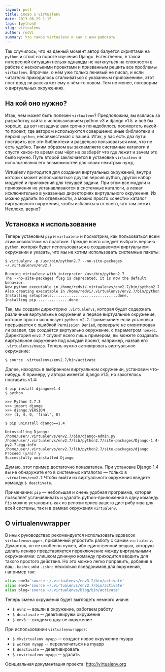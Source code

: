 ```yaml
---
layout: post
title: Слово о virtualenv
date: 2013-06-29 1:15
tags: [python]
slug: virtualenv
author: redVi
summary: Что такое virtualenv и как с ним работать
---
```


Так случилось, что на данный момент автор балуется скриптами на `python` и стоит на пороге изучения Django. Естественно, в такой интересной ситуации нельзя однажды не наткнуться на сложности в работе с несколькими проектами и призванным решить все проблемы `virtualenv`. Впрочем, о нём уже только ленивый не писал, и если читателю приходилось сталкиваться с указанным приложением, этот пост вряд ли расскажет ему о чём-то новом. Тем не менее, поговорим о виртуальных окружениях.

## На кой оно нужно?

Итак, чем может быть полезен `virtualenv`? Предположим, вы взялись за разработку сайта с использованием python v3 и django v1.5. и всё бы хорошо, да вот незадача: вам срочно понадобилось посмортеть какой-то проект, где автором используются совершенно иные библиотеки и версия `python`, несовместимая с вашей. Итак, у вас есть два пути: поставить все эти библиотеки и раздельно пользоваться ими, что не есть удобно. Таким образом вы захламляете системные каталоги и спустя какое-то время сам чёрт не разберёт что где лежит и зачем это было нужно. Путь второй заключается в установке `virtualenv` и использования его возможностей для своих нехитрых нужд.

Virtualenv пригодится для создания виртуальных окружений, внутри которых может использоваться другая версия python, другой набор модулей и приложений для текущей задачи. При этом все модули и приложения не устанавливаются в системные каталоги, а лежат исключительно в указанных директориях виртуального окружения. Их можно удалить по отдельности, а можно просто «снести» каталог виртуального окружения, чтобы избавиться от всего, что там лежит. Неплохо, верно?

## Установка и использование

Теперь установим `pip` и `virtualenv` и посмотрим, как пользоваться всем этим хозяйством на практике. Прежде всего следует выбрать версию `python`, которая будет использоваться в создаваемом виртуальном окружении и указать, что мы не хотим использовать системные пакеты:

```console
$ virtualenv -p /usr/bin/python2.7 --no-site-packages ~/.virtualenvs/env2.7

Running virtualenv with interpreter /usr/bin/python2.7
The --no-site-packages flag is deprecated; it is now the default behavior.
New python executable in /home/redvi/.virtualenvs/env2.7/bin/python2.7
Also creating executable in /home/redvi/.virtualenvs/env2.7/bin/python
Installing setuptools..............................done.
Installing pip...............done.
```

Так, мы создали директорию `.virtualenvs`, которая будет содержать различные виртуальные окружения и первое виртуальное окружение, которое просто использует `python v2.7`.
Примечание: если установка прерывается с ошибкой `Permission Denied`, проверьте не смонтирован ли раздел, где создаётся виртуально окружение, с параметром `noexec`.
Директория `env2.7` служит всего лишь примером, вы можете создавать виртуальное окружение под каждый проект, например, назвав его `.virtualenvs/myapp`.
Теперь нужно активировать виртуальное окружение:

```console
$ source .virtualenvs/env2.7/bin/activate
```

Далее, находясь в выбранном виртуальном окружении, установим что-нибудь. К примеру, у автора имеется django v1.5, но захотелось поставить v1.4:

```console
$ pip install django==1.4
$ python
```

```pycon
>>> Python 2.7.3
>>> import django
>>> django.VERSION
>>> (1, 4, 0, 'final', 0)
```

```console
$ pip uninstall django==1.4

Uninstalling Django:
/home/user/.virtualenvs/env2.7/bin/django-admin.py
/home/user/.virtualenvs/env2.7/lib/python2.7/site-packages/Django-1.4-py2.7.egg-info
/home/user/.virtualenvs/env2.7/lib/python2.7/site-packages/django
Proceed (y/n)? y
Successfully uninstalled Django
```

Думаю, этот пример достаточно показателен. При установке Django 1.4 вы не обнаружите его в системных каталогах — только в `.virualenv/env2.7`
Чтобы выйти из виртуального окружения введите команду `$ deactivate`.

Примечание: `pip` — небольшая и очень удобная программа, которая позволяет устанавливать и удалять python-приложения в одну команду. `Pip` можно установить как из репозиториев вашего дистрибутива для всей системы, так и в рамках окружения `virtualenv`.

## О virtualenvwrapper

В иных руководствах рекомендуется использовать вдовесок `virtualenvwrapper`, призванный упростить работу с самим `virtualenv`. Думается, он не особенно нужен, ибо единственной вещью, которую делать лениво представляется переключение между виртуальными окружениями: слишком длинную команду приходится вводить для такого простого действия. Но это можно легко поправить, добавив в ваш `.bashrc` или `.zshrc` несколько псевдонимов для окружений, например так:

```sh
alias env3='source ~/.virtualenvs/env3.2/bin/activate'
alias env2='source ~/.virtualenvs/env2.7/bin/activate'
alias blog='source ~/.virtualenvs/blog/bin/activate'
```

Теперь смена окружения будет выглядеть немного иначе:

- `$ evn2` -- вошли в окружение, работаем работу
- `$ deactivate` -- деактивируем окружение
- `$ env3` -- входим в другое окружение

При использовании `virtualenvwrapper`:

- `$ mkvirtualenv myapp` -- создаст новое окружение myapp
- `$ workon myapp` -- переключиться на myapp
- `$ deactivate` -- деактивировать
- `$ rmvirtualenv myapp` -- удалить

Официальная документация проекта: <http://virtualenv.org>
